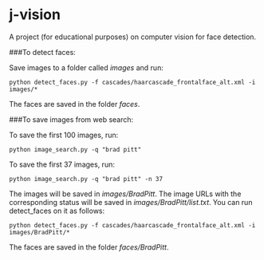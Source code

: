 # j-vision

A project (for educational purposes) on computer vision for face detection.

###To detect faces:

Save images to a folder called *images* and run:

```shell
python detect_faces.py -f cascades/haarcascade_frontalface_alt.xml -i images/*
```

The faces are saved in the folder *faces*.

###To save images from web search:

To save the first 100 images, run:

```shell
python image_search.py -q "brad pitt"
```

To save the first 37 images, run:

```shell
python image_search.py -q "brad pitt" -n 37
```

The images will be saved in *images/BradPitt*. The image URLs with the corresponding status will be saved in *images/BradPitt/list.txt*. You can run detect_faces on it as follows:

```shell
python detect_faces.py -f cascades/haarcascade_frontalface_alt.xml -i images/BradPitt/*
```

The faces are saved in the folder *faces/BradPitt*.
